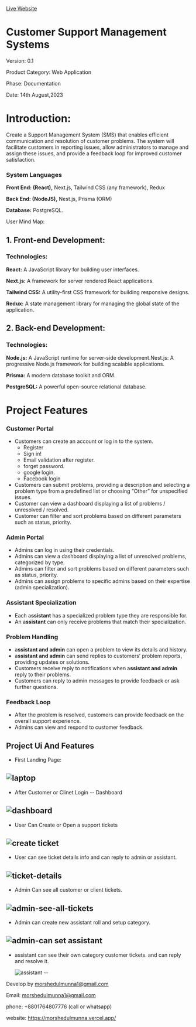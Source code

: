 [Live Website](https://support-ticket-system-asf.vercel.app/)

# Customer Support Management Systems

Version: 0.1

Product Category: Web Application

Phase: Documentation

Date: 14th August,2023 

# **Introduction:**

Create a Support Management System (SMS) that enables efficient communication and resolution of customer problems. The system will facilitate customers in reporting issues, allow administrators to manage and assign these issues, and provide a feedback loop for improved customer satisfaction.

### **System Languages**

**Front End: (React),** Next.js, Tailwind CSS (any framework), Redux

**Back End: (NodeJS),** Nest.js, Prisma (ORM)

**Database:** PostgreSQL.

User Mind Map: <Link>

## **1. Front-end Development:**

### **Technologies:**

**React:** A JavaScript library for building user interfaces.

**Next.js:** A framework for server rendered React applications.

**Tailwind CSS:** A utility-first CSS framework for building responsive designs.

**Redux:** A state management library for managing the global state of the application.

## **2. Back-end Development:**

### **Technologies:**

**Node.js:** A JavaScript runtime for server-side development.Nest.js: A progressive Node.js framework for building scalable applications.

**Prisma:** A modern database toolkit and ORM.

**PostgreSQL:** A powerful open-source relational database.



# Project Features 

### **Customer Portal**

- Customers can create an account or log in to the system.
    - Register
    - Sign in!
    - Email validation after register.
    - forget password.
    - google login.
    - Facebook login
- Customers can submit problems, providing a description and selecting a problem type from a predefined list or choosing “Other” for unspecified issues.
- Customer can view a dashboard displaying a list of problems / unresolved / resolved.
- Customer can filter and sort problems based on different parameters such as status, priority.

### **Admin Portal**

- Admins can log in using their credentials.
- Admins can view a dashboard displaying a list of unresolved problems, categorized by type.
- Admins can filter and sort problems based on different parameters such as status, priority.
- Admins can assign problems to specific admins based on their expertise (admin specialization).

### **Assistant Specialization**

- Each a**ssistant** has a specialized problem type they are responsible for.
- An a**ssistant** can only receive problems that match their specialization.

### **Problem Handling**

- a**ssistant and admin** can open a problem to view its details and history.
- a**ssistant and admin** can send replies to customers’ problem reports, providing updates or solutions.
- Customers receive reply to notifications when a**ssistant and admin** reply to their problems.
- Customers can reply to admin messages to provide feedback or ask further questions.

### **Feedback Loop**

- After the problem is resolved, customers can provide feedback on the overall support experience.
- Admins can view and respond to customer feedback.

## Project Ui And Features

- First Landing Page: 

![laptop](https://github.com/morshedulmunna/support-ticket-web/assets/44342051/0108ea35-e2de-431d-9e0b-8e6bcf3a9430)
--

- After Customer or Clinet Login -- Dashboard
  
![dashboard](https://github.com/morshedulmunna/support-ticket-web/assets/44342051/8a370285-dfb4-4b10-a458-5a9aaae42333)
--

- User Can Create or Open a support tickets
  
![create ticket](https://github.com/morshedulmunna/support-ticket-web/assets/44342051/097b1cfe-d037-4be2-a527-e662e3c45275)
--

- User can see ticket details info and can reply to admin or assistant.

![ticket-details](https://github.com/morshedulmunna/support-ticket-web/assets/44342051/910261c0-733c-471e-a46a-c301252fbfa3)
--

- Admin Can see all customer or client tickets.
  
![admin-see-all-tickets](https://github.com/morshedulmunna/support-ticket-web/assets/44342051/d63da2c3-c994-4a1c-8df9-717bcaa903de)
--

- Admin can create new assistant roll and setup category.
  
![admin-can set assistant](https://github.com/morshedulmunna/support-ticket-web/assets/44342051/ff2d9e71-62f6-4126-afbc-e2bd62d85793)
--

- assistant can see their own category customer tickets. and can reply and resolve it.

  ![assistant](https://github.com/morshedulmunna/support-ticket-web/assets/44342051/688828f5-aa93-4ded-94e6-e7086e3be308)
--


Develop by morshedulmunna1@gmail.com

Email: morshedulmunna1@gmail.com

phone: +8801764807776 (call or whatsapp)

website: https://morshedulmunna.vercel.app/
